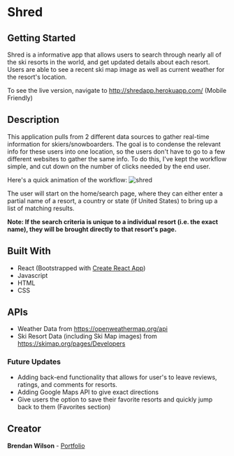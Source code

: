 # Shred

## Getting Started

Shred is a informative app that allows users to search through nearly all of the ski resorts in the world, and get updated details about each resort. Users are able to see a recent ski map image as well as current weather for the resort's location.

To see the live version, navigate to http://shredapp.herokuapp.com/ (Mobile Friendly)

## Description

This application pulls from 2 different data sources to gather real-time information for skiers/snowboarders. The goal is to condense the relevant info for these users into one location, so the users don't have to go to a few different websites to gather the same info. To do this, I've kept the workflow simple, and cut down on the number of clicks needed by the end user.

Here's a quick animation of the workflow:
![shred](https://user-images.githubusercontent.com/58187597/73314471-d3cc0900-41e2-11ea-9635-2ee50021c62b.gif)

The user will start on the home/search page, where they can either enter a partial name of a resort, a country or state (if United States) to bring up a list of matching results. 

**Note: If the search criteria is unique to a individual resort (i.e. the exact name), they will be brought directly to that resort's page.**

## Built With

- React (Bootstrapped with [Create React App](https://github.com/facebook/create-react-app))
- Javascript
- HTML
- CSS

## APIs

- Weather Data from https://openweathermap.org/api
- Ski Resort Data (including Ski Map images) from https://skimap.org/pages/Developers

### Future Updates

- Adding back-end functionality that allows for user's to leave reviews, ratings, and comments for resorts.
- Adding Google Maps API to give exact directions
- Give users the option to save their favorite resorts and quickly jump back to them (Favorites section)

## Creator

**Brendan Wilson** - [Portfolio](https://bwilson19.github.io)
